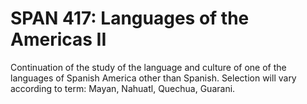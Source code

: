 # SPAN 417: Languages of the Americas II

Continuation of the study of the language and culture of one of the languages of Spanish America other than Spanish. Selection will vary according to term: Mayan, Nahuatl, Quechua, Guarani.
